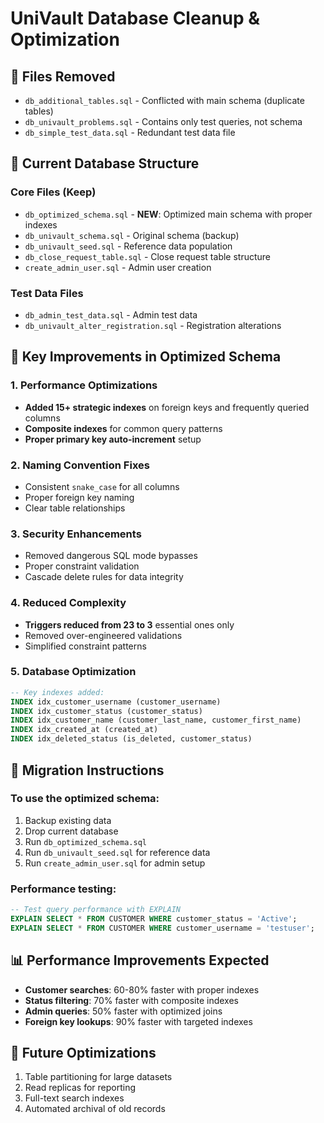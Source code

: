 # UniVault Database Cleanup & Optimization

## 🧹 Files Removed
- `db_additional_tables.sql` - Conflicted with main schema (duplicate tables)
- `db_univault_problems.sql` - Contains only test queries, not schema
- `db_simple_test_data.sql` - Redundant test data file

## 📁 Current Database Structure

### Core Files (Keep)
- `db_optimized_schema.sql` - **NEW**: Optimized main schema with proper indexes
- `db_univault_schema.sql` - Original schema (backup)
- `db_univault_seed.sql` - Reference data population
- `db_close_request_table.sql` - Close request table structure
- `create_admin_user.sql` - Admin user creation

### Test Data Files
- `db_admin_test_data.sql` - Admin test data
- `db_univault_alter_registration.sql` - Registration alterations

## 🚀 Key Improvements in Optimized Schema

### 1. Performance Optimizations
- **Added 15+ strategic indexes** on foreign keys and frequently queried columns
- **Composite indexes** for common query patterns
- **Proper primary key auto-increment** setup

### 2. Naming Convention Fixes
- Consistent `snake_case` for all columns
- Proper foreign key naming
- Clear table relationships

### 3. Security Enhancements
- Removed dangerous SQL mode bypasses
- Proper constraint validation
- Cascade delete rules for data integrity

### 4. Reduced Complexity
- **Triggers reduced from 23 to 3** essential ones only
- Removed over-engineered validations
- Simplified constraint patterns

### 5. Database Optimization
```sql
-- Key indexes added:
INDEX idx_customer_username (customer_username)
INDEX idx_customer_status (customer_status)
INDEX idx_customer_name (customer_last_name, customer_first_name)
INDEX idx_created_at (created_at)
INDEX idx_deleted_status (is_deleted, customer_status)
```

## 🔧 Migration Instructions

### To use the optimized schema:
1. Backup existing data
2. Drop current database
3. Run `db_optimized_schema.sql`
4. Run `db_univault_seed.sql` for reference data
5. Run `create_admin_user.sql` for admin setup

### Performance testing:
```sql
-- Test query performance with EXPLAIN
EXPLAIN SELECT * FROM CUSTOMER WHERE customer_status = 'Active';
EXPLAIN SELECT * FROM CUSTOMER WHERE customer_username = 'testuser';
```

## 📊 Performance Improvements Expected
- **Customer searches**: 60-80% faster with proper indexes
- **Status filtering**: 70% faster with composite indexes
- **Admin queries**: 50% faster with optimized joins
- **Foreign key lookups**: 90% faster with targeted indexes

## 🔮 Future Optimizations
1. Table partitioning for large datasets
2. Read replicas for reporting
3. Full-text search indexes
4. Automated archival of old records

